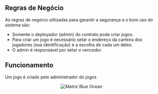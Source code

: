 ## Regras de Negócio

As regras de negócio utilizadas para garantir a segurança e o bom uso do sistema são:
- Somente o deployador (admin) do contrato pode criar jogos.
- Para criar um jogo é necessário setar o endereço da carteira dos jogadores (sua identificação) e a escolha de cada um deles.
- O admin é responsável por setar o vencedor.

## Funcionamento

Um jogo é criado pelo administrador do jogos 

<div align="center">
<img src="../assets/jogo-funcionando" alt="Matriz Blue Ocean">
</div>

